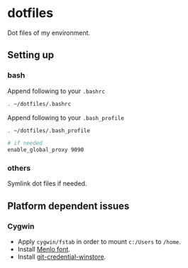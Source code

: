 dotfiles
========

Dot files of my environment.


Setting up
----------

### bash

Append following to your `.bashrc`

```bash
. ~/dotfiles/.bashrc
```

Append following to your `.bash_profile`

```bash
. ~/dotfiles/.bash_profile

# if needed
enable_global_proxy 9090
```


### others

Symlink dot files if needed.


Platform dependent issues
-------------------------

### Cygwin

* Apply `cygwin/fstab` in order to mount `c:/Users` to `/home`.
* Install [Menlo font](https://github.com/hbin/top-programming-fonts).
* Install [git-credential-winstore](http://gitcredentialstore.codeplex.com).
